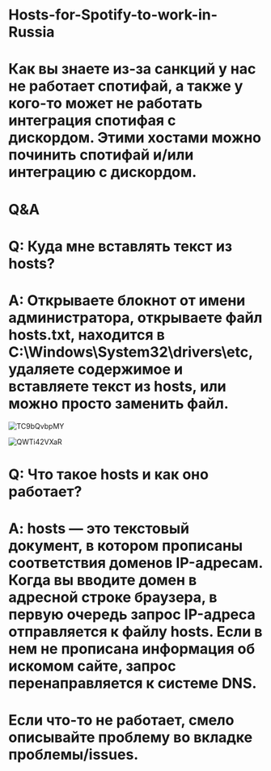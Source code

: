 # Hosts-for-Spotify-to-work-in-Russia


# Как вы знаете из-за санкций у нас не работает спотифай, а также у кого-то может не работать интеграция спотифая с дискордом. Этими хостами можно починить спотифай и/или интеграцию с дискордом.


# Q&A
# Q: Куда мне вставлять текст из hosts?
# A: Открываете блокнот от имени администратора, открываете файл hosts.txt, находится в C:\Windows\System32\drivers\etc, удаляете содержимое и вставляете текст из hosts, или можно просто заменить файл.

![TC9bQvbpMY](https://github.com/user-attachments/assets/c509c6f3-530d-4370-8be0-ae78a4064a6a)

![QWTi42VXaR](https://github.com/user-attachments/assets/bc363155-8350-437a-93ca-f40e6e585215)


# Q: Что такое hosts и как оно работает?
# A: hosts — это текстовый документ, в котором прописаны соответствия доменов IP-адресам. Когда вы вводите домен в адресной строке браузера, в первую очередь запрос IP-адреса отправляется к файлу hosts. Если в нем не прописана информация об искомом сайте, запрос перенаправляется к системе DNS.




# Если что-то не работает, смело описывайте проблему во вкладке проблемы/issues.
